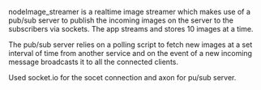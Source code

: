 nodeImage_streamer is a realtime image streamer which makes use of a pub/sub server 
to publish the incoming images on the server to the subscribers via sockets.
The app streams and stores 10 images at a time.

The pub/sub server relies on a polling script to fetch new images at a set interval
of time from another service and on the event of a new incoming message broadcasts it to
all the connected clients.

Used socket.io for the socet connection and axon for pu/sub server.
